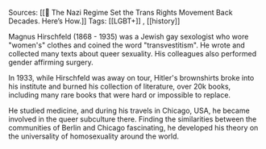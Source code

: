 Sources: [[🧾 The Nazi Regime Set the Trans Rights Movement Back Decades. Here’s How.]]
Tags: [[LGBT+]] , [[history]]

Magnus Hirschfeld (1868 - 1935) was a Jewish gay sexologist who wore "women's" clothes and coined the word "transvestitism". He wrote and collected many texts about queer sexuality. His colleagues also performed gender affirming surgery.

In 1933, while Hirschfeld was away on tour, Hitler's brownshirts broke into his institute and burned his collection of literature, over 20k books, including many rare books that were hard or impossible to replace.

He studied medicine, and during his travels in Chicago, USA, he became involved in the queer subculture there. Finding the similarities between the communities of Berlin and Chicago fascinating, he developed his theory on the universality of homosexuality around the world.